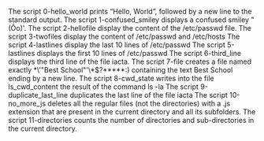 The script 0-hello_world prints “Hello, World”, followed by a new line to the standard output.
The script 1-confused_smiley displays a confused smiley "(Ôo)'.
The script 2-hellofile display the content of the /etc/passwd file.
The script 3-twofiles display the content of /etc/passwd and /etc/hosts
The script 4-lastlines display the last 10 lines of /etc/passwd
The script 5-lastlines displays the first 10 lines of /etc/passwd
The script 6-third_line displays the third line of the file iacta.
The script 7-file creates a file named exactly \*\\'"Best School"\'\\*$\?\*\*\*\*\*:) containing the text Best School ending by a new line.
The script 8-cwd_state writes into the file ls_cwd_content the result of the command ls -la
The script 9-duplicate_last_line duplicates the last line of the file iacta
The script 10-no_more_js deletes all the regular files (not the directories) with a .js extension that are present in the current directory and all its subfolders.
The script 11-directories counts the number of directories and sub-directories in the current directory.

